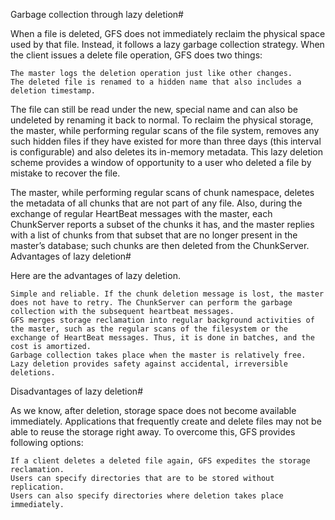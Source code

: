 Garbage collection through lazy deletion#

When a file is deleted, GFS does not immediately reclaim the physical space used by that file. Instead, it follows a lazy garbage collection strategy. When the client issues a delete file operation, GFS does two things:

    The master logs the deletion operation just like other changes.
    The deleted file is renamed to a hidden name that also includes a deletion timestamp.

The file can still be read under the new, special name and can also be undeleted by renaming it back to normal. To reclaim the physical storage, the master, while performing regular scans of the file system, removes any such hidden files if they have existed for more than three days (this interval is configurable) and also deletes its in-memory metadata. This lazy deletion scheme provides a window of opportunity to a user who deleted a file by mistake to recover the file.

The master, while performing regular scans of chunk namespace, deletes the metadata of all chunks that are not part of any file. Also, during the exchange of regular HeartBeat messages with the master, each ChunkServer reports a subset of the chunks it has, and the master replies with a list of chunks from that subset that are no longer present in the master’s database; such chunks are then deleted from the ChunkServer.
Advantages of lazy deletion#

Here are the advantages of lazy deletion.

    Simple and reliable. If the chunk deletion message is lost, the master does not have to retry. The ChunkServer can perform the garbage collection with the subsequent heartbeat messages.
    GFS merges storage reclamation into regular background activities of the master, such as the regular scans of the filesystem or the exchange of HeartBeat messages. Thus, it is done in batches, and the cost is amortized.
    Garbage collection takes place when the master is relatively free.
    Lazy deletion provides safety against accidental, irreversible deletions.

Disadvantages of lazy deletion#

As we know, after deletion, storage space does not become available immediately. Applications that frequently create and delete files may not be able to reuse the storage right away. To overcome this, GFS provides following options:

    If a client deletes a deleted file again, GFS expedites the storage reclamation.
    Users can specify directories that are to be stored without replication.
    Users can also specify directories where deletion takes place immediately.
